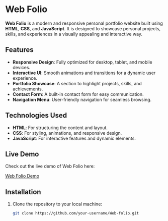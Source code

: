 # Web Folio

**Web Folio** is a modern and responsive personal portfolio website built using **HTML**, **CSS**, and **JavaScript**. It is designed to showcase personal projects, skills, and experiences in a visually appealing and interactive way.

## Features

- **Responsive Design**: Fully optimized for desktop, tablet, and mobile devices.
- **Interactive UI**: Smooth animations and transitions for a dynamic user experience.
- **Portfolio Showcase**: A section to highlight projects, skills, and achievements.
- **Contact Form**: A built-in contact form for easy communication.
- **Navigation Menu**: User-friendly navigation for seamless browsing.

## Technologies Used

- **HTML**: For structuring the content and layout.
- **CSS**: For styling, animations, and responsive design.
- **JavaScript**: For interactive features and dynamic elements.

## Live Demo

Check out the live demo of Web Folio here:

[Web Folio Demo](https://giyosphere.github.io/Web-folio/)

## Installation

1. Clone the repository to your local machine:

   ```bash
   git clone https://github.com/your-username/Web-folio.git
